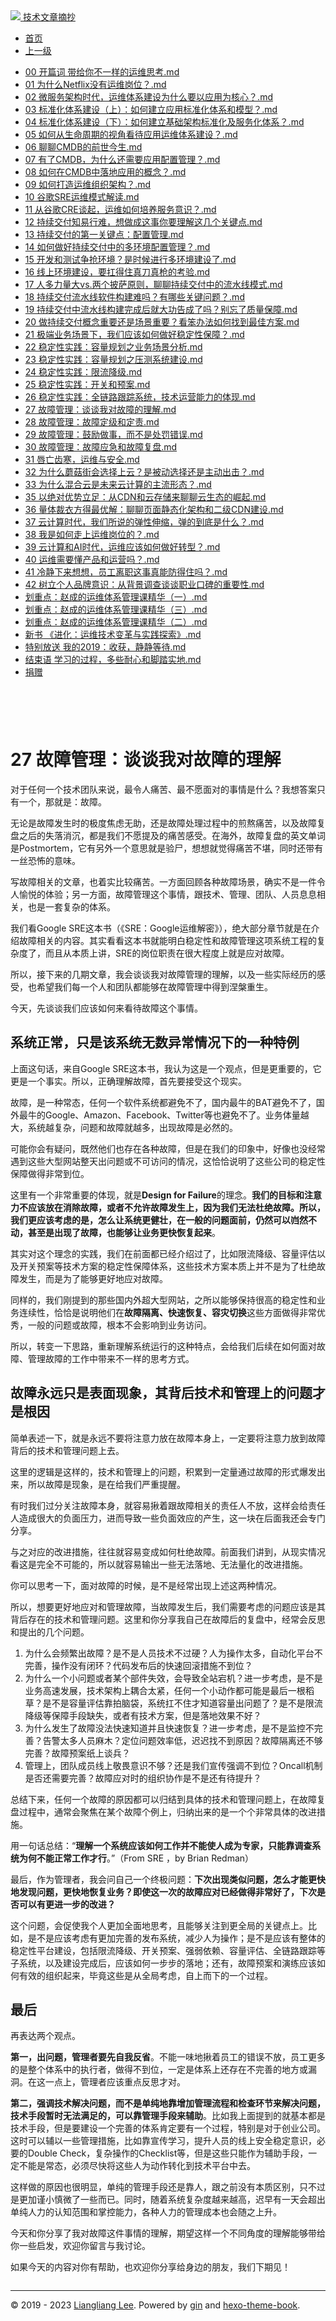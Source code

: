 <!DOCTYPE html>

<html xmlns="http://www.w3.org/1999/xhtml">
<head>
<head>
<meta content="text/html; charset=utf-8" http-equiv="Content-Type"/>
<meta content="width=device-width, initial-scale=1, maximum-scale=1.0, user-scalable=no" name="viewport"/>
<meta content="zh-cn" http-equiv="content-language"/>
<meta content="27 故障管理：谈谈我对故障的理解" name="description"/>
<link href="/static/favicon.png" rel="icon"/>
<title>27 故障管理：谈谈我对故障的理解 </title>
<link href="/static/index.css" rel="stylesheet"/>
<link href="/static/highlight.min.css" rel="stylesheet"/>
<script src="/static/highlight.min.js"></script>
<meta content="Hexo 4.2.0" name="generator"/>

</head>
<body>
<div class="book-container">
<div class="book-sidebar">
<div class="book-brand">
<a href="/">
<img src="/static/favicon.png"/>
<span>技术文章摘抄</span>
</a>
</div>
<div class="book-menu uncollapsible">
<ul class="uncollapsible">
<li><a class="current-tab" href="/">首页</a></li>
<li><a href="../">上一级</a></li>
</ul>
<ul class="uncollapsible">
<li>
<a class="menu-item" href="/%e4%b8%93%e6%a0%8f/%e8%b5%b5%e6%88%90%e7%9a%84%e8%bf%90%e7%bb%b4%e4%bd%93%e7%b3%bb%e7%ae%a1%e7%90%86%e8%af%be/00%20%e5%bc%80%e7%af%87%e8%af%8d%20%e5%b8%a6%e7%bb%99%e4%bd%a0%e4%b8%8d%e4%b8%80%e6%a0%b7%e7%9a%84%e8%bf%90%e7%bb%b4%e6%80%9d%e8%80%83.md" id="00 开篇词 带给你不一样的运维思考.md">00 开篇词 带给你不一样的运维思考.md</a>
</li>
<li>
<a class="menu-item" href="/%e4%b8%93%e6%a0%8f/%e8%b5%b5%e6%88%90%e7%9a%84%e8%bf%90%e7%bb%b4%e4%bd%93%e7%b3%bb%e7%ae%a1%e7%90%86%e8%af%be/01%20%e4%b8%ba%e4%bb%80%e4%b9%88Netflix%e6%b2%a1%e6%9c%89%e8%bf%90%e7%bb%b4%e5%b2%97%e4%bd%8d%ef%bc%9f.md" id="01 为什么Netflix没有运维岗位？.md">01 为什么Netflix没有运维岗位？.md</a>
</li>
<li>
<a class="menu-item" href="/%e4%b8%93%e6%a0%8f/%e8%b5%b5%e6%88%90%e7%9a%84%e8%bf%90%e7%bb%b4%e4%bd%93%e7%b3%bb%e7%ae%a1%e7%90%86%e8%af%be/02%20%e5%be%ae%e6%9c%8d%e5%8a%a1%e6%9e%b6%e6%9e%84%e6%97%b6%e4%bb%a3%ef%bc%8c%e8%bf%90%e7%bb%b4%e4%bd%93%e7%b3%bb%e5%bb%ba%e8%ae%be%e4%b8%ba%e4%bb%80%e4%b9%88%e8%a6%81%e4%bb%a5%e5%ba%94%e7%94%a8%e4%b8%ba%e6%a0%b8%e5%bf%83%ef%bc%9f.md" id="02 微服务架构时代，运维体系建设为什么要以应用为核心？.md">02 微服务架构时代，运维体系建设为什么要以应用为核心？.md</a>
</li>
<li>
<a class="menu-item" href="/%e4%b8%93%e6%a0%8f/%e8%b5%b5%e6%88%90%e7%9a%84%e8%bf%90%e7%bb%b4%e4%bd%93%e7%b3%bb%e7%ae%a1%e7%90%86%e8%af%be/03%20%e6%a0%87%e5%87%86%e5%8c%96%e4%bd%93%e7%b3%bb%e5%bb%ba%e8%ae%be%ef%bc%88%e4%b8%8a%ef%bc%89%ef%bc%9a%e5%a6%82%e4%bd%95%e5%bb%ba%e7%ab%8b%e5%ba%94%e7%94%a8%e6%a0%87%e5%87%86%e5%8c%96%e4%bd%93%e7%b3%bb%e5%92%8c%e6%a8%a1%e5%9e%8b%ef%bc%9f.md" id="03 标准化体系建设（上）：如何建立应用标准化体系和模型？.md">03 标准化体系建设（上）：如何建立应用标准化体系和模型？.md</a>
</li>
<li>
<a class="menu-item" href="/%e4%b8%93%e6%a0%8f/%e8%b5%b5%e6%88%90%e7%9a%84%e8%bf%90%e7%bb%b4%e4%bd%93%e7%b3%bb%e7%ae%a1%e7%90%86%e8%af%be/04%20%e6%a0%87%e5%87%86%e5%8c%96%e4%bd%93%e7%b3%bb%e5%bb%ba%e8%ae%be%ef%bc%88%e4%b8%8b%ef%bc%89%ef%bc%9a%e5%a6%82%e4%bd%95%e5%bb%ba%e7%ab%8b%e5%9f%ba%e7%a1%80%e6%9e%b6%e6%9e%84%e6%a0%87%e5%87%86%e5%8c%96%e5%8f%8a%e6%9c%8d%e5%8a%a1%e5%8c%96%e4%bd%93%e7%b3%bb%ef%bc%9f.md" id="04 标准化体系建设（下）：如何建立基础架构标准化及服务化体系？.md">04 标准化体系建设（下）：如何建立基础架构标准化及服务化体系？.md</a>
</li>
<li>
<a class="menu-item" href="/%e4%b8%93%e6%a0%8f/%e8%b5%b5%e6%88%90%e7%9a%84%e8%bf%90%e7%bb%b4%e4%bd%93%e7%b3%bb%e7%ae%a1%e7%90%86%e8%af%be/05%20%e5%a6%82%e4%bd%95%e4%bb%8e%e7%94%9f%e5%91%bd%e5%91%a8%e6%9c%9f%e7%9a%84%e8%a7%86%e8%a7%92%e7%9c%8b%e5%be%85%e5%ba%94%e7%94%a8%e8%bf%90%e7%bb%b4%e4%bd%93%e7%b3%bb%e5%bb%ba%e8%ae%be%ef%bc%9f.md" id="05 如何从生命周期的视角看待应用运维体系建设？.md">05 如何从生命周期的视角看待应用运维体系建设？.md</a>
</li>
<li>
<a class="menu-item" href="/%e4%b8%93%e6%a0%8f/%e8%b5%b5%e6%88%90%e7%9a%84%e8%bf%90%e7%bb%b4%e4%bd%93%e7%b3%bb%e7%ae%a1%e7%90%86%e8%af%be/06%20%e8%81%8a%e8%81%8aCMDB%e7%9a%84%e5%89%8d%e4%b8%96%e4%bb%8a%e7%94%9f.md" id="06 聊聊CMDB的前世今生.md">06 聊聊CMDB的前世今生.md</a>
</li>
<li>
<a class="menu-item" href="/%e4%b8%93%e6%a0%8f/%e8%b5%b5%e6%88%90%e7%9a%84%e8%bf%90%e7%bb%b4%e4%bd%93%e7%b3%bb%e7%ae%a1%e7%90%86%e8%af%be/07%20%e6%9c%89%e4%ba%86CMDB%ef%bc%8c%e4%b8%ba%e4%bb%80%e4%b9%88%e8%bf%98%e9%9c%80%e8%a6%81%e5%ba%94%e7%94%a8%e9%85%8d%e7%bd%ae%e7%ae%a1%e7%90%86%ef%bc%9f.md" id="07 有了CMDB，为什么还需要应用配置管理？.md">07 有了CMDB，为什么还需要应用配置管理？.md</a>
</li>
<li>
<a class="menu-item" href="/%e4%b8%93%e6%a0%8f/%e8%b5%b5%e6%88%90%e7%9a%84%e8%bf%90%e7%bb%b4%e4%bd%93%e7%b3%bb%e7%ae%a1%e7%90%86%e8%af%be/08%20%e5%a6%82%e4%bd%95%e5%9c%a8CMDB%e4%b8%ad%e8%90%bd%e5%9c%b0%e5%ba%94%e7%94%a8%e7%9a%84%e6%a6%82%e5%bf%b5%ef%bc%9f.md" id="08 如何在CMDB中落地应用的概念？.md">08 如何在CMDB中落地应用的概念？.md</a>
</li>
<li>
<a class="menu-item" href="/%e4%b8%93%e6%a0%8f/%e8%b5%b5%e6%88%90%e7%9a%84%e8%bf%90%e7%bb%b4%e4%bd%93%e7%b3%bb%e7%ae%a1%e7%90%86%e8%af%be/09%20%e5%a6%82%e4%bd%95%e6%89%93%e9%80%a0%e8%bf%90%e7%bb%b4%e7%bb%84%e7%bb%87%e6%9e%b6%e6%9e%84%ef%bc%9f.md" id="09 如何打造运维组织架构？.md">09 如何打造运维组织架构？.md</a>
</li>
<li>
<a class="menu-item" href="/%e4%b8%93%e6%a0%8f/%e8%b5%b5%e6%88%90%e7%9a%84%e8%bf%90%e7%bb%b4%e4%bd%93%e7%b3%bb%e7%ae%a1%e7%90%86%e8%af%be/10%20%e8%b0%b7%e6%ad%8cSRE%e8%bf%90%e7%bb%b4%e6%a8%a1%e5%bc%8f%e8%a7%a3%e8%af%bb.md" id="10 谷歌SRE运维模式解读.md">10 谷歌SRE运维模式解读.md</a>
</li>
<li>
<a class="menu-item" href="/%e4%b8%93%e6%a0%8f/%e8%b5%b5%e6%88%90%e7%9a%84%e8%bf%90%e7%bb%b4%e4%bd%93%e7%b3%bb%e7%ae%a1%e7%90%86%e8%af%be/11%20%e4%bb%8e%e8%b0%b7%e6%ad%8cCRE%e8%b0%88%e8%b5%b7%ef%bc%8c%e8%bf%90%e7%bb%b4%e5%a6%82%e4%bd%95%e5%9f%b9%e5%85%bb%e6%9c%8d%e5%8a%a1%e6%84%8f%e8%af%86%ef%bc%9f.md" id="11 从谷歌CRE谈起，运维如何培养服务意识？.md">11 从谷歌CRE谈起，运维如何培养服务意识？.md</a>
</li>
<li>
<a class="menu-item" href="/%e4%b8%93%e6%a0%8f/%e8%b5%b5%e6%88%90%e7%9a%84%e8%bf%90%e7%bb%b4%e4%bd%93%e7%b3%bb%e7%ae%a1%e7%90%86%e8%af%be/12%20%e6%8c%81%e7%bb%ad%e4%ba%a4%e4%bb%98%e7%9f%a5%e6%98%93%e8%a1%8c%e9%9a%be%ef%bc%8c%e6%83%b3%e5%81%9a%e6%88%90%e8%bf%99%e4%ba%8b%e4%bd%a0%e8%a6%81%e7%90%86%e8%a7%a3%e8%bf%99%e5%87%a0%e4%b8%aa%e5%85%b3%e9%94%ae%e7%82%b9.md" id="12 持续交付知易行难，想做成这事你要理解这几个关键点.md">12 持续交付知易行难，想做成这事你要理解这几个关键点.md</a>
</li>
<li>
<a class="menu-item" href="/%e4%b8%93%e6%a0%8f/%e8%b5%b5%e6%88%90%e7%9a%84%e8%bf%90%e7%bb%b4%e4%bd%93%e7%b3%bb%e7%ae%a1%e7%90%86%e8%af%be/13%20%e6%8c%81%e7%bb%ad%e4%ba%a4%e4%bb%98%e7%9a%84%e7%ac%ac%e4%b8%80%e5%85%b3%e9%94%ae%e7%82%b9%ef%bc%9a%e9%85%8d%e7%bd%ae%e7%ae%a1%e7%90%86.md" id="13 持续交付的第一关键点：配置管理.md">13 持续交付的第一关键点：配置管理.md</a>
</li>
<li>
<a class="menu-item" href="/%e4%b8%93%e6%a0%8f/%e8%b5%b5%e6%88%90%e7%9a%84%e8%bf%90%e7%bb%b4%e4%bd%93%e7%b3%bb%e7%ae%a1%e7%90%86%e8%af%be/14%20%e5%a6%82%e4%bd%95%e5%81%9a%e5%a5%bd%e6%8c%81%e7%bb%ad%e4%ba%a4%e4%bb%98%e4%b8%ad%e7%9a%84%e5%a4%9a%e7%8e%af%e5%a2%83%e9%85%8d%e7%bd%ae%e7%ae%a1%e7%90%86%ef%bc%9f.md" id="14 如何做好持续交付中的多环境配置管理？.md">14 如何做好持续交付中的多环境配置管理？.md</a>
</li>
<li>
<a class="menu-item" href="/%e4%b8%93%e6%a0%8f/%e8%b5%b5%e6%88%90%e7%9a%84%e8%bf%90%e7%bb%b4%e4%bd%93%e7%b3%bb%e7%ae%a1%e7%90%86%e8%af%be/15%20%e5%bc%80%e5%8f%91%e5%92%8c%e6%b5%8b%e8%af%95%e4%ba%89%e6%8a%a2%e7%8e%af%e5%a2%83%ef%bc%9f%e6%98%af%e6%97%b6%e5%80%99%e8%bf%9b%e8%a1%8c%e5%a4%9a%e7%8e%af%e5%a2%83%e5%bb%ba%e8%ae%be%e4%ba%86.md" id="15 开发和测试争抢环境？是时候进行多环境建设了.md">15 开发和测试争抢环境？是时候进行多环境建设了.md</a>
</li>
<li>
<a class="menu-item" href="/%e4%b8%93%e6%a0%8f/%e8%b5%b5%e6%88%90%e7%9a%84%e8%bf%90%e7%bb%b4%e4%bd%93%e7%b3%bb%e7%ae%a1%e7%90%86%e8%af%be/16%20%e7%ba%bf%e4%b8%8a%e7%8e%af%e5%a2%83%e5%bb%ba%e8%ae%be%ef%bc%8c%e8%a6%81%e6%89%9b%e5%be%97%e4%bd%8f%e7%9c%9f%e5%88%80%e7%9c%9f%e6%9e%aa%e7%9a%84%e8%80%83%e9%aa%8c.md" id="16 线上环境建设，要扛得住真刀真枪的考验.md">16 线上环境建设，要扛得住真刀真枪的考验.md</a>
</li>
<li>
<a class="menu-item" href="/%e4%b8%93%e6%a0%8f/%e8%b5%b5%e6%88%90%e7%9a%84%e8%bf%90%e7%bb%b4%e4%bd%93%e7%b3%bb%e7%ae%a1%e7%90%86%e8%af%be/17%20%e4%ba%ba%e5%a4%9a%e5%8a%9b%e9%87%8f%e5%a4%a7vs.%e4%b8%a4%e4%b8%aa%e6%8a%ab%e8%90%a8%e5%8e%9f%e5%88%99%ef%bc%8c%e8%81%8a%e8%81%8a%e6%8c%81%e7%bb%ad%e4%ba%a4%e4%bb%98%e4%b8%ad%e7%9a%84%e6%b5%81%e6%b0%b4%e7%ba%bf%e6%a8%a1%e5%bc%8f.md" id="17 人多力量大vs.两个披萨原则，聊聊持续交付中的流水线模式.md">17 人多力量大vs.两个披萨原则，聊聊持续交付中的流水线模式.md</a>
</li>
<li>
<a class="menu-item" href="/%e4%b8%93%e6%a0%8f/%e8%b5%b5%e6%88%90%e7%9a%84%e8%bf%90%e7%bb%b4%e4%bd%93%e7%b3%bb%e7%ae%a1%e7%90%86%e8%af%be/18%20%e6%8c%81%e7%bb%ad%e4%ba%a4%e4%bb%98%e6%b5%81%e6%b0%b4%e7%ba%bf%e8%bd%af%e4%bb%b6%e6%9e%84%e5%bb%ba%e9%9a%be%e5%90%97%ef%bc%9f%e6%9c%89%e5%93%aa%e4%ba%9b%e5%85%b3%e9%94%ae%e9%97%ae%e9%a2%98%ef%bc%9f.md" id="18 持续交付流水线软件构建难吗？有哪些关键问题？.md">18 持续交付流水线软件构建难吗？有哪些关键问题？.md</a>
</li>
<li>
<a class="menu-item" href="/%e4%b8%93%e6%a0%8f/%e8%b5%b5%e6%88%90%e7%9a%84%e8%bf%90%e7%bb%b4%e4%bd%93%e7%b3%bb%e7%ae%a1%e7%90%86%e8%af%be/19%20%e6%8c%81%e7%bb%ad%e4%ba%a4%e4%bb%98%e4%b8%ad%e6%b5%81%e6%b0%b4%e7%ba%bf%e6%9e%84%e5%bb%ba%e5%ae%8c%e6%88%90%e5%90%8e%e5%b0%b1%e5%a4%a7%e5%8a%9f%e5%91%8a%e6%88%90%e4%ba%86%e5%90%97%ef%bc%9f%e5%88%ab%e5%bf%98%e4%ba%86%e8%b4%a8%e9%87%8f%e4%bf%9d%e9%9a%9c.md" id="19 持续交付中流水线构建完成后就大功告成了吗？别忘了质量保障.md">19 持续交付中流水线构建完成后就大功告成了吗？别忘了质量保障.md</a>
</li>
<li>
<a class="menu-item" href="/%e4%b8%93%e6%a0%8f/%e8%b5%b5%e6%88%90%e7%9a%84%e8%bf%90%e7%bb%b4%e4%bd%93%e7%b3%bb%e7%ae%a1%e7%90%86%e8%af%be/20%20%e5%81%9a%e6%8c%81%e7%bb%ad%e4%ba%a4%e4%bb%98%e6%a6%82%e5%bf%b5%e9%87%8d%e8%a6%81%e8%bf%98%e6%98%af%e5%9c%ba%e6%99%af%e9%87%8d%e8%a6%81%ef%bc%9f%e7%9c%8b%e7%ac%a8%e5%8a%9e%e6%b3%95%e5%a6%82%e4%bd%95%e6%89%be%e5%88%b0%e6%9c%80%e4%bd%b3%e6%96%b9%e6%a1%88.md" id="20 做持续交付概念重要还是场景重要？看笨办法如何找到最佳方案.md">20 做持续交付概念重要还是场景重要？看笨办法如何找到最佳方案.md</a>
</li>
<li>
<a class="menu-item" href="/%e4%b8%93%e6%a0%8f/%e8%b5%b5%e6%88%90%e7%9a%84%e8%bf%90%e7%bb%b4%e4%bd%93%e7%b3%bb%e7%ae%a1%e7%90%86%e8%af%be/21%20%e6%9e%81%e7%ab%af%e4%b8%9a%e5%8a%a1%e5%9c%ba%e6%99%af%e4%b8%8b%ef%bc%8c%e6%88%91%e4%bb%ac%e5%ba%94%e8%af%a5%e5%a6%82%e4%bd%95%e5%81%9a%e5%a5%bd%e7%a8%b3%e5%ae%9a%e6%80%a7%e4%bf%9d%e9%9a%9c%ef%bc%9f.md" id="21 极端业务场景下，我们应该如何做好稳定性保障？.md">21 极端业务场景下，我们应该如何做好稳定性保障？.md</a>
</li>
<li>
<a class="menu-item" href="/%e4%b8%93%e6%a0%8f/%e8%b5%b5%e6%88%90%e7%9a%84%e8%bf%90%e7%bb%b4%e4%bd%93%e7%b3%bb%e7%ae%a1%e7%90%86%e8%af%be/22%20%e7%a8%b3%e5%ae%9a%e6%80%a7%e5%ae%9e%e8%b7%b5%ef%bc%9a%e5%ae%b9%e9%87%8f%e8%a7%84%e5%88%92%e4%b9%8b%e4%b8%9a%e5%8a%a1%e5%9c%ba%e6%99%af%e5%88%86%e6%9e%90.md" id="22 稳定性实践：容量规划之业务场景分析.md">22 稳定性实践：容量规划之业务场景分析.md</a>
</li>
<li>
<a class="menu-item" href="/%e4%b8%93%e6%a0%8f/%e8%b5%b5%e6%88%90%e7%9a%84%e8%bf%90%e7%bb%b4%e4%bd%93%e7%b3%bb%e7%ae%a1%e7%90%86%e8%af%be/23%20%e7%a8%b3%e5%ae%9a%e6%80%a7%e5%ae%9e%e8%b7%b5%ef%bc%9a%e5%ae%b9%e9%87%8f%e8%a7%84%e5%88%92%e4%b9%8b%e5%8e%8b%e6%b5%8b%e7%b3%bb%e7%bb%9f%e5%bb%ba%e8%ae%be.md" id="23 稳定性实践：容量规划之压测系统建设.md">23 稳定性实践：容量规划之压测系统建设.md</a>
</li>
<li>
<a class="menu-item" href="/%e4%b8%93%e6%a0%8f/%e8%b5%b5%e6%88%90%e7%9a%84%e8%bf%90%e7%bb%b4%e4%bd%93%e7%b3%bb%e7%ae%a1%e7%90%86%e8%af%be/24%20%e7%a8%b3%e5%ae%9a%e6%80%a7%e5%ae%9e%e8%b7%b5%ef%bc%9a%e9%99%90%e6%b5%81%e9%99%8d%e7%ba%a7.md" id="24 稳定性实践：限流降级.md">24 稳定性实践：限流降级.md</a>
</li>
<li>
<a class="menu-item" href="/%e4%b8%93%e6%a0%8f/%e8%b5%b5%e6%88%90%e7%9a%84%e8%bf%90%e7%bb%b4%e4%bd%93%e7%b3%bb%e7%ae%a1%e7%90%86%e8%af%be/25%20%e7%a8%b3%e5%ae%9a%e6%80%a7%e5%ae%9e%e8%b7%b5%ef%bc%9a%e5%bc%80%e5%85%b3%e5%92%8c%e9%a2%84%e6%a1%88.md" id="25 稳定性实践：开关和预案.md">25 稳定性实践：开关和预案.md</a>
</li>
<li>
<a class="menu-item" href="/%e4%b8%93%e6%a0%8f/%e8%b5%b5%e6%88%90%e7%9a%84%e8%bf%90%e7%bb%b4%e4%bd%93%e7%b3%bb%e7%ae%a1%e7%90%86%e8%af%be/26%20%e7%a8%b3%e5%ae%9a%e6%80%a7%e5%ae%9e%e8%b7%b5%ef%bc%9a%e5%85%a8%e9%93%be%e8%b7%af%e8%b7%9f%e8%b8%aa%e7%b3%bb%e7%bb%9f%ef%bc%8c%e6%8a%80%e6%9c%af%e8%bf%90%e8%90%a5%e8%83%bd%e5%8a%9b%e7%9a%84%e4%bd%93%e7%8e%b0.md" id="26 稳定性实践：全链路跟踪系统，技术运营能力的体现.md">26 稳定性实践：全链路跟踪系统，技术运营能力的体现.md</a>
</li>
<li>
<a class="menu-item" href="/%e4%b8%93%e6%a0%8f/%e8%b5%b5%e6%88%90%e7%9a%84%e8%bf%90%e7%bb%b4%e4%bd%93%e7%b3%bb%e7%ae%a1%e7%90%86%e8%af%be/27%20%e6%95%85%e9%9a%9c%e7%ae%a1%e7%90%86%ef%bc%9a%e8%b0%88%e8%b0%88%e6%88%91%e5%af%b9%e6%95%85%e9%9a%9c%e7%9a%84%e7%90%86%e8%a7%a3.md" id="27 故障管理：谈谈我对故障的理解.md">27 故障管理：谈谈我对故障的理解.md</a>
</li>
<li>
<a class="menu-item" href="/%e4%b8%93%e6%a0%8f/%e8%b5%b5%e6%88%90%e7%9a%84%e8%bf%90%e7%bb%b4%e4%bd%93%e7%b3%bb%e7%ae%a1%e7%90%86%e8%af%be/28%20%e6%95%85%e9%9a%9c%e7%ae%a1%e7%90%86%ef%bc%9a%e6%95%85%e9%9a%9c%e5%ae%9a%e7%ba%a7%e5%92%8c%e5%ae%9a%e8%b4%a3.md" id="28 故障管理：故障定级和定责.md">28 故障管理：故障定级和定责.md</a>
</li>
<li>
<a class="menu-item" href="/%e4%b8%93%e6%a0%8f/%e8%b5%b5%e6%88%90%e7%9a%84%e8%bf%90%e7%bb%b4%e4%bd%93%e7%b3%bb%e7%ae%a1%e7%90%86%e8%af%be/29%20%e6%95%85%e9%9a%9c%e7%ae%a1%e7%90%86%ef%bc%9a%e9%bc%93%e5%8a%b1%e5%81%9a%e4%ba%8b%ef%bc%8c%e8%80%8c%e4%b8%8d%e6%98%af%e5%a4%84%e7%bd%9a%e9%94%99%e8%af%af.md" id="29 故障管理：鼓励做事，而不是处罚错误.md">29 故障管理：鼓励做事，而不是处罚错误.md</a>
</li>
<li>
<a class="menu-item" href="/%e4%b8%93%e6%a0%8f/%e8%b5%b5%e6%88%90%e7%9a%84%e8%bf%90%e7%bb%b4%e4%bd%93%e7%b3%bb%e7%ae%a1%e7%90%86%e8%af%be/30%20%e6%95%85%e9%9a%9c%e7%ae%a1%e7%90%86%ef%bc%9a%e6%95%85%e9%9a%9c%e5%ba%94%e6%80%a5%e5%92%8c%e6%95%85%e9%9a%9c%e5%a4%8d%e7%9b%98.md" id="30 故障管理：故障应急和故障复盘.md">30 故障管理：故障应急和故障复盘.md</a>
</li>
<li>
<a class="menu-item" href="/%e4%b8%93%e6%a0%8f/%e8%b5%b5%e6%88%90%e7%9a%84%e8%bf%90%e7%bb%b4%e4%bd%93%e7%b3%bb%e7%ae%a1%e7%90%86%e8%af%be/31%20%e5%94%87%e4%ba%a1%e9%bd%bf%e5%af%92%ef%bc%8c%e8%bf%90%e7%bb%b4%e4%b8%8e%e5%ae%89%e5%85%a8.md" id="31 唇亡齿寒，运维与安全.md">31 唇亡齿寒，运维与安全.md</a>
</li>
<li>
<a class="menu-item" href="/%e4%b8%93%e6%a0%8f/%e8%b5%b5%e6%88%90%e7%9a%84%e8%bf%90%e7%bb%b4%e4%bd%93%e7%b3%bb%e7%ae%a1%e7%90%86%e8%af%be/32%20%e4%b8%ba%e4%bb%80%e4%b9%88%e8%98%91%e8%8f%87%e8%a1%97%e4%bc%9a%e9%80%89%e6%8b%a9%e4%b8%8a%e4%ba%91%ef%bc%9f%e6%98%af%e8%a2%ab%e5%8a%a8%e9%80%89%e6%8b%a9%e8%bf%98%e6%98%af%e4%b8%bb%e5%8a%a8%e5%87%ba%e5%87%bb%ef%bc%9f.md" id="32 为什么蘑菇街会选择上云？是被动选择还是主动出击？.md">32 为什么蘑菇街会选择上云？是被动选择还是主动出击？.md</a>
</li>
<li>
<a class="menu-item" href="/%e4%b8%93%e6%a0%8f/%e8%b5%b5%e6%88%90%e7%9a%84%e8%bf%90%e7%bb%b4%e4%bd%93%e7%b3%bb%e7%ae%a1%e7%90%86%e8%af%be/33%20%e4%b8%ba%e4%bb%80%e4%b9%88%e6%b7%b7%e5%90%88%e4%ba%91%e6%98%af%e6%9c%aa%e6%9d%a5%e4%ba%91%e8%ae%a1%e7%ae%97%e7%9a%84%e4%b8%bb%e6%b5%81%e5%bd%a2%e6%80%81%ef%bc%9f.md" id="33 为什么混合云是未来云计算的主流形态？.md">33 为什么混合云是未来云计算的主流形态？.md</a>
</li>
<li>
<a class="menu-item" href="/%e4%b8%93%e6%a0%8f/%e8%b5%b5%e6%88%90%e7%9a%84%e8%bf%90%e7%bb%b4%e4%bd%93%e7%b3%bb%e7%ae%a1%e7%90%86%e8%af%be/35%20%e4%bb%a5%e7%bb%9d%e5%af%b9%e4%bc%98%e5%8a%bf%e7%ab%8b%e8%b6%b3%ef%bc%9a%e4%bb%8eCDN%e5%92%8c%e4%ba%91%e5%ad%98%e5%82%a8%e6%9d%a5%e8%81%8a%e8%81%8a%e4%ba%91%e7%94%9f%e6%80%81%e7%9a%84%e5%b4%9b%e8%b5%b7.md" id="35 以绝对优势立足：从CDN和云存储来聊聊云生态的崛起.md">35 以绝对优势立足：从CDN和云存储来聊聊云生态的崛起.md</a>
</li>
<li>
<a class="menu-item" href="/%e4%b8%93%e6%a0%8f/%e8%b5%b5%e6%88%90%e7%9a%84%e8%bf%90%e7%bb%b4%e4%bd%93%e7%b3%bb%e7%ae%a1%e7%90%86%e8%af%be/36%20%e9%87%8f%e4%bd%93%e8%a3%81%e8%a1%a3%e6%96%b9%e5%be%97%e6%9c%80%e4%bc%98%e8%a7%a3%ef%bc%9a%e8%81%8a%e8%81%8a%e9%a1%b5%e9%9d%a2%e9%9d%99%e6%80%81%e5%8c%96%e6%9e%b6%e6%9e%84%e5%92%8c%e4%ba%8c%e7%ba%a7CDN%e5%bb%ba%e8%ae%be.md" id="36 量体裁衣方得最优解：聊聊页面静态化架构和二级CDN建设.md">36 量体裁衣方得最优解：聊聊页面静态化架构和二级CDN建设.md</a>
</li>
<li>
<a class="menu-item" href="/%e4%b8%93%e6%a0%8f/%e8%b5%b5%e6%88%90%e7%9a%84%e8%bf%90%e7%bb%b4%e4%bd%93%e7%b3%bb%e7%ae%a1%e7%90%86%e8%af%be/37%20%e4%ba%91%e8%ae%a1%e7%ae%97%e6%97%b6%e4%bb%a3%ef%bc%8c%e6%88%91%e4%bb%ac%e6%89%80%e8%af%b4%e7%9a%84%e5%bc%b9%e6%80%a7%e4%bc%b8%e7%bc%a9%ef%bc%8c%e5%bc%b9%e7%9a%84%e5%88%b0%e5%ba%95%e6%98%af%e4%bb%80%e4%b9%88%ef%bc%9f.md" id="37 云计算时代，我们所说的弹性伸缩，弹的到底是什么？.md">37 云计算时代，我们所说的弹性伸缩，弹的到底是什么？.md</a>
</li>
<li>
<a class="menu-item" href="/%e4%b8%93%e6%a0%8f/%e8%b5%b5%e6%88%90%e7%9a%84%e8%bf%90%e7%bb%b4%e4%bd%93%e7%b3%bb%e7%ae%a1%e7%90%86%e8%af%be/38%20%e6%88%91%e6%98%af%e5%a6%82%e4%bd%95%e8%b5%b0%e4%b8%8a%e8%bf%90%e7%bb%b4%e5%b2%97%e4%bd%8d%e7%9a%84%ef%bc%9f.md" id="38 我是如何走上运维岗位的？.md">38 我是如何走上运维岗位的？.md</a>
</li>
<li>
<a class="menu-item" href="/%e4%b8%93%e6%a0%8f/%e8%b5%b5%e6%88%90%e7%9a%84%e8%bf%90%e7%bb%b4%e4%bd%93%e7%b3%bb%e7%ae%a1%e7%90%86%e8%af%be/39%20%e4%ba%91%e8%ae%a1%e7%ae%97%e5%92%8cAI%e6%97%b6%e4%bb%a3%ef%bc%8c%e8%bf%90%e7%bb%b4%e5%ba%94%e8%af%a5%e5%a6%82%e4%bd%95%e5%81%9a%e5%a5%bd%e8%bd%ac%e5%9e%8b%ef%bc%9f.md" id="39 云计算和AI时代，运维应该如何做好转型？.md">39 云计算和AI时代，运维应该如何做好转型？.md</a>
</li>
<li>
<a class="menu-item" href="/%e4%b8%93%e6%a0%8f/%e8%b5%b5%e6%88%90%e7%9a%84%e8%bf%90%e7%bb%b4%e4%bd%93%e7%b3%bb%e7%ae%a1%e7%90%86%e8%af%be/40%20%e8%bf%90%e7%bb%b4%e9%9c%80%e8%a6%81%e6%87%82%e4%ba%a7%e5%93%81%e5%92%8c%e8%bf%90%e8%90%a5%e5%90%97%ef%bc%9f.md" id="40 运维需要懂产品和运营吗？.md">40 运维需要懂产品和运营吗？.md</a>
</li>
<li>
<a class="menu-item" href="/%e4%b8%93%e6%a0%8f/%e8%b5%b5%e6%88%90%e7%9a%84%e8%bf%90%e7%bb%b4%e4%bd%93%e7%b3%bb%e7%ae%a1%e7%90%86%e8%af%be/41%20%e5%86%b7%e9%9d%99%e4%b8%8b%e6%9d%a5%e6%83%b3%e6%83%b3%ef%bc%8c%e5%91%98%e5%b7%a5%e7%a6%bb%e8%81%8c%e8%bf%99%e4%ba%8b%e7%9c%9f%e8%83%bd%e9%98%b2%e5%be%97%e4%bd%8f%e5%90%97%ef%bc%9f.md" id="41 冷静下来想想，员工离职这事真能防得住吗？.md">41 冷静下来想想，员工离职这事真能防得住吗？.md</a>
</li>
<li>
<a class="menu-item" href="/%e4%b8%93%e6%a0%8f/%e8%b5%b5%e6%88%90%e7%9a%84%e8%bf%90%e7%bb%b4%e4%bd%93%e7%b3%bb%e7%ae%a1%e7%90%86%e8%af%be/42%20%e6%a0%91%e7%ab%8b%e4%b8%aa%e4%ba%ba%e5%93%81%e7%89%8c%e6%84%8f%e8%af%86%ef%bc%9a%e4%bb%8e%e8%83%8c%e6%99%af%e8%b0%83%e6%9f%a5%e8%b0%88%e8%b0%88%e8%81%8c%e4%b8%9a%e5%8f%a3%e7%a2%91%e7%9a%84%e9%87%8d%e8%a6%81%e6%80%a7.md" id="42 树立个人品牌意识：从背景调查谈谈职业口碑的重要性.md">42 树立个人品牌意识：从背景调查谈谈职业口碑的重要性.md</a>
</li>
<li>
<a class="menu-item" href="/%e4%b8%93%e6%a0%8f/%e8%b5%b5%e6%88%90%e7%9a%84%e8%bf%90%e7%bb%b4%e4%bd%93%e7%b3%bb%e7%ae%a1%e7%90%86%e8%af%be/%e5%88%92%e9%87%8d%e7%82%b9%ef%bc%9a%e8%b5%b5%e6%88%90%e7%9a%84%e8%bf%90%e7%bb%b4%e4%bd%93%e7%b3%bb%e7%ae%a1%e7%90%86%e8%af%be%e7%b2%be%e5%8d%8e%ef%bc%88%e4%b8%80%ef%bc%89.md" id="划重点：赵成的运维体系管理课精华（一）.md">划重点：赵成的运维体系管理课精华（一）.md</a>
</li>
<li>
<a class="menu-item" href="/%e4%b8%93%e6%a0%8f/%e8%b5%b5%e6%88%90%e7%9a%84%e8%bf%90%e7%bb%b4%e4%bd%93%e7%b3%bb%e7%ae%a1%e7%90%86%e8%af%be/%e5%88%92%e9%87%8d%e7%82%b9%ef%bc%9a%e8%b5%b5%e6%88%90%e7%9a%84%e8%bf%90%e7%bb%b4%e4%bd%93%e7%b3%bb%e7%ae%a1%e7%90%86%e8%af%be%e7%b2%be%e5%8d%8e%ef%bc%88%e4%b8%89%ef%bc%89.md" id="划重点：赵成的运维体系管理课精华（三）.md">划重点：赵成的运维体系管理课精华（三）.md</a>
</li>
<li>
<a class="menu-item" href="/%e4%b8%93%e6%a0%8f/%e8%b5%b5%e6%88%90%e7%9a%84%e8%bf%90%e7%bb%b4%e4%bd%93%e7%b3%bb%e7%ae%a1%e7%90%86%e8%af%be/%e5%88%92%e9%87%8d%e7%82%b9%ef%bc%9a%e8%b5%b5%e6%88%90%e7%9a%84%e8%bf%90%e7%bb%b4%e4%bd%93%e7%b3%bb%e7%ae%a1%e7%90%86%e8%af%be%e7%b2%be%e5%8d%8e%ef%bc%88%e4%ba%8c%ef%bc%89.md" id="划重点：赵成的运维体系管理课精华（二）.md">划重点：赵成的运维体系管理课精华（二）.md</a>
</li>
<li>
<a class="menu-item" href="/%e4%b8%93%e6%a0%8f/%e8%b5%b5%e6%88%90%e7%9a%84%e8%bf%90%e7%bb%b4%e4%bd%93%e7%b3%bb%e7%ae%a1%e7%90%86%e8%af%be/%e6%96%b0%e4%b9%a6%20%20%e3%80%8a%e8%bf%9b%e5%8c%96%ef%bc%9a%e8%bf%90%e7%bb%b4%e6%8a%80%e6%9c%af%e5%8f%98%e9%9d%a9%e4%b8%8e%e5%ae%9e%e8%b7%b5%e6%8e%a2%e7%b4%a2%e3%80%8b.md" id="新书  《进化：运维技术变革与实践探索》.md">新书  《进化：运维技术变革与实践探索》.md</a>
</li>
<li>
<a class="menu-item" href="/%e4%b8%93%e6%a0%8f/%e8%b5%b5%e6%88%90%e7%9a%84%e8%bf%90%e7%bb%b4%e4%bd%93%e7%b3%bb%e7%ae%a1%e7%90%86%e8%af%be/%e7%89%b9%e5%88%ab%e6%94%be%e9%80%81%20%e6%88%91%e7%9a%842019%ef%bc%9a%e6%94%b6%e8%8e%b7%ef%bc%8c%e9%9d%99%e9%9d%99%e7%ad%89%e5%be%85.md" id="特别放送 我的2019：收获，静静等待.md">特别放送 我的2019：收获，静静等待.md</a>
</li>
<li>
<a class="menu-item" href="/%e4%b8%93%e6%a0%8f/%e8%b5%b5%e6%88%90%e7%9a%84%e8%bf%90%e7%bb%b4%e4%bd%93%e7%b3%bb%e7%ae%a1%e7%90%86%e8%af%be/%e7%bb%93%e6%9d%9f%e8%af%ad%20%e5%ad%a6%e4%b9%a0%e7%9a%84%e8%bf%87%e7%a8%8b%ef%bc%8c%e5%a4%9a%e4%ba%9b%e8%80%90%e5%bf%83%e5%92%8c%e8%84%9a%e8%b8%8f%e5%ae%9e%e5%9c%b0.md" id="结束语 学习的过程，多些耐心和脚踏实地.md">结束语 学习的过程，多些耐心和脚踏实地.md</a>
</li>
<li><a href="/assets/捐赠.md">捐赠</a></li>
</ul>
</div>
</div>
<div class="sidebar-toggle" onclick="sidebar_toggle()" onmouseleave="remove_inner()" onmouseover="add_inner()">
<div class="sidebar-toggle-inner"></div>
</div>
<div class="off-canvas-content">
<div class="columns">
<div class="column col-12 col-lg-12">
<div class="book-navbar">
<header class="navbar">
<section class="navbar-section">
<a onclick="open_sidebar()">
<i class="icon icon-menu"></i>
</a>
</section>
</header>
</div>
<div class="book-content" style="max-width: 960px; margin: 0 auto;
    overflow-x: auto;
    overflow-y: hidden;">
<div class="book-post">

<p align="center" id="tip"></p>
<h1 class="title" data-id="27 故障管理：谈谈我对故障的理解" id="title">27 故障管理：谈谈我对故障的理解</h1>
<div><p>对于任何一个技术团队来说，最令人痛苦、最不愿面对的事情是什么？我想答案只有一个，那就是：故障。</p>
<p>无论是故障发生时的极度焦虑无助，还是故障处理过程中的煎熬痛苦，以及故障复盘之后的失落消沉，都是我们不愿提及的痛苦感受。在海外，故障复盘的英文单词是Postmortem，它有另外一个意思就是验尸，想想就觉得痛苦不堪，同时还带有一丝恐怖的意味。</p>
<p>写故障相关的文章，也着实比较痛苦。一方面回顾各种故障场景，确实不是一件令人愉悦的体验；另一方面，故障管理这个事情，跟技术、管理、团队、人员息息相关，也是一套复杂的体系。</p>
<p>我们看Google SRE这本书（《SRE：Google运维解密》），绝大部分章节就是在介绍故障相关的内容。其实看看这本书就能明白稳定性和故障管理这项系统工程的复杂度了，而且从本质上讲，SRE的岗位职责在很大程度上就是应对故障。</p>
<p>所以，接下来的几期文章，我会谈谈我对故障管理的理解，以及一些实际经历的感受，也希望我们每一个人和团队都能够在故障管理中得到涅槃重生。</p>
<p>今天，先谈谈我们应该如何来看待故障这个事情。</p>
<h2 id="系统正常-只是该系统无数异常情况下的一种特例">系统正常，只是该系统无数异常情况下的一种特例</h2>
<p>上面这句话，来自Google SRE这本书，我认为这是一个观点，但是更重要的，它更是一个事实。所以，正确理解故障，首先要接受这个现实。</p>
<p>故障，是一种常态，任何一个软件系统都避免不了，国内最牛的BAT避免不了，国外最牛的Google、Amazon、Facebook、Twitter等也避免不了。业务体量越大，系统越复杂，问题和故障就越多，出现故障是必然的。</p>
<p>可能你会有疑问，既然他们也存在各种故障，但是在我们的印象中，好像也没经常遇到这些大型网站整天出问题或不可访问的情况，这恰恰说明了这些公司的稳定性保障做得非常到位。</p>
<p>这里有一个非常重要的体现，就是<strong>Design for Failure</strong>的理念。<strong>我们的目标和注意力不应该放在消除故障，或者不允许故障发生上，因为我们无法杜绝故障。所以，我们更应该考虑的是，怎么让系统更健壮，在一般的问题面前，仍然可以岿然不动，甚至是出现了故障，也能够让业务更快恢复起来</strong>。</p>
<p>其实对这个理念的实践，我们在前面都已经介绍过了，比如限流降级、容量评估以及开关预案等技术方案的稳定性保障体系，这些技术方案本质上并不是为了杜绝故障发生，而是为了能够更好地应对故障。</p>
<p>同样的，我们刚提到的那些国内外超大型网站，之所以能够保持很高的稳定性和业务连续性，恰恰是说明他们在<strong>故障隔离、快速恢复、容灾切换</strong>这些方面做得非常优秀，一般的问题或故障，根本不会影响到业务访问。</p>
<p>所以，转变一下思路，重新理解系统运行的这种特点，会给我们后续在如何面对故障、管理故障的工作中带来不一样的思考方式。</p>
<h2 id="故障永远只是表面现象-其背后技术和管理上的问题才是根因">故障永远只是表面现象，其背后技术和管理上的问题才是根因</h2>
<p>简单表述一下，就是永远不要将注意力放在故障本身上，一定要将注意力放到故障背后的技术和管理问题上去。</p>
<p>这里的逻辑是这样的，技术和管理上的问题，积累到一定量通过故障的形式爆发出来，所以故障是现象，是在给我们严重提醒。</p>
<p>有时我们过分关注故障本身，就容易揪着跟故障相关的责任人不放，这样会给责任人造成很大的负面压力，进而导致一些负面效应的产生，这一块在后面我还会专门分享。</p>
<p>与之对应的改进措施，往往就容易变成如何杜绝故障。前面我们讲到，从现实情况看这是完全不可能的，所以就容易输出一些无法落地、无法量化的改进措施。</p>
<p>你可以思考一下，面对故障的时候，是不是经常出现上述这两种情况。</p>
<p>所以，想要更好地应对和管理故障，当故障发生后，我们需要考虑的问题应该是其背后存在的技术和管理问题。这里和你分享我自己在故障后的复盘中，经常会反思和提出的几个问题。</p>
<ol>
<li>为什么会频繁出故障？是不是人员技术不过硬？人为操作太多，自动化平台不完善，操作没有闭环？代码发布后的快速回滚措施不到位？</li>
<li>为什么一个小问题或者某个部件失效，会导致全站宕机？进一步考虑，是不是业务高速发展，技术架构上耦合太紧，任何一个小动作都可能是最后一根稻草？是不是容量评估靠拍脑袋，系统扛不住才知道容量出问题了？是不是限流降级等保障手段缺失，或者有技术方案，但是落地效果不好？</li>
<li>为什么发生了故障没法快速知道并且快速恢复？进一步考虑，是不是监控不完善？告警太多人员麻木？定位问题效率低，迟迟找不到原因？故障隔离还不够完善？故障预案纸上谈兵？</li>
<li>管理上，团队成员线上敬畏意识不够？还是我们宣传强调不到位？Oncall机制是否还需要完善？故障应对时的组织协作是不是还有待提升？</li>
</ol>
<p>总结下来，任何一个故障的原因都可以归结到具体的技术和管理问题上，在故障复盘过程中，通常会聚焦在某个故障个例上，归纳出来的是一个个非常具体的改进措施。</p>
<p>用一句话总结：“<strong>理解一个系统应该如何工作并不能使人成为专家，只能靠调查系统为何不能正常工作才行</strong>。”（From SRE ，by Brian Redman）</p>
<p>最后，作为管理者，我会问自己一个终极问题：<strong>下次出现类似问题，怎么才能更快地发现问题，更快地恢复业务？即使这一次的故障应对已经做得非常好了，下次是否可以有更进一步的改进？</strong></p>
<p>这个问题，会促使我个人更加全面地思考，且能够关注到更全局的关键点上。比如，是不是应该考虑有更加完善的发布系统，减少人为操作；是不是应该有整体的稳定性平台建设，包括限流降级、开关预案、强弱依赖、容量评估、全链路跟踪等子系统，以及建设完成后，应该如何一步步的落地；还有，故障预案和演练应该如何有效的组织起来，毕竟这些是从全局考虑，自上而下的一个过程。</p>
<h2 id="最后">最后</h2>
<p>再表达两个观点。</p>
<p><strong>第一，出问题，管理者要先自我反省</strong>。不能一味地揪着员工的错误不放，员工更多的是整个体系中的执行者，做得不到位，一定是体系上还存在不完善的地方或漏洞。在这一点上，管理者应该重点反思才对。</p>
<p><strong>第二，强调技术解决问题，而不是单纯地靠增加管理流程和检查环节来解决问题，技术手段暂时无法满足的，可以靠管理手段来辅助</strong>。比如我上面提到的就基本都是技术手段，但是要建设一个完善的体系肯定要有一个过程，特别是对于创业公司。这时可以辅以一些管理措施，比如靠宣传学习，提升人员的线上安全稳定意识，必要的Double Check，复杂操作的Checklist等，但是这些只能作为辅助手段，一定不能是常态，必须尽快将这些人为动作转化到技术平台中去。</p>
<p>这样做的原因也很明显，单纯的管理手段还是靠人，跟之前没有本质区别，只不过是更加谨小慎微了一些而已。同时，随着系统复杂度越来越高，迟早有一天会超出单纯人力的认知范围和掌控能力，各种人力的管理成本也会随之上升。</p>
<p>今天和你分享了我对故障这件事情的理解，期望这样一个不同角度的理解能够带给你一些启发，欢迎你留言与我讨论。</p>
<p>如果今天的内容对你有帮助，也欢迎你分享给身边的朋友，我们下期见！</p>
</div>
</div>
<div>
<div id="prePage" style="float: left">
</div>
<div id="nextPage" style="float: right">
</div>
</div>
</div>
</div>
</div>
<div class="copyright">
<hr/>
<p>© 2019 - 2023 <a href="/cdn-cgi/l/email-protection#533f3f3f6a676262636413343e323a3f7d303c3e" target="_blank">Liangliang Lee</a>.
                    Powered by <a href="https://github.com/gin-gonic/gin" target="_blank">gin</a> and <a href="https://github.com/kaiiiz/hexo-theme-book" target="_blank">hexo-theme-book</a>.</p>
</div>
</div>
<a class="off-canvas-overlay" onclick="hide_canvas()"></a>
</div>
<script>(function(){function c(){var b=a.contentDocument||a.contentWindow.document;if(b){var d=b.createElement('script');d.innerHTML="window.__CF$cv$params={r:'8f0e8adff8a60468',t:'MTczNDAxNTE5MS4wMDAwMDA='};var a=document.createElement('script');a.nonce='';a.src='/cdn-cgi/challenge-platform/scripts/jsd/main.js';document.getElementsByTagName('head')[0].appendChild(a);";b.getElementsByTagName('head')[0].appendChild(d)}}if(document.body){var a=document.createElement('iframe');a.height=1;a.width=1;a.style.position='absolute';a.style.top=0;a.style.left=0;a.style.border='none';a.style.visibility='hidden';document.body.appendChild(a);if('loading'!==document.readyState)c();else if(window.addEventListener)document.addEventListener('DOMContentLoaded',c);else{var e=document.onreadystatechange||function(){};document.onreadystatechange=function(b){e(b);'loading'!==document.readyState&&(document.onreadystatechange=e,c())}}}})();</script></body>

<script src="/static/index.js"></script>
</head></html>